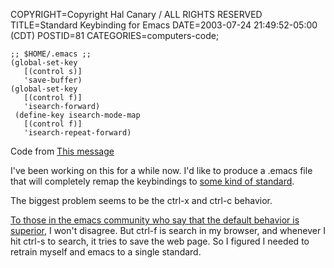 COPYRIGHT=Copyright Hal Canary / ALL RIGHTS RESERVED
TITLE=Standard Keybinding for Emacs
DATE=2003-07-24 21:49:52-05:00 (CDT)
POSTID=81
CATEGORIES=computers-code;

```Emacs Lisp
;; $HOME/.emacs ;;
(global-set-key
   [(control s)]
   'save-buffer)
(global-set-key
   [(control f)]
   'isearch-forward)
 (define-key isearch-mode-map
   [(control f)]
   'isearch-repeat-forward)
```

Code from [This message](http://mail.gnu.org/archive/html/help-gnu-emacs/2003-02/msg00652.html)

I've been working on this for a while now. I'd like to produce a .emacs file that will completely remap the keybindings to [some kind of standard](http://developer.gnome.org/projects/gup/hig/1.0/userinput.html#standard-shortcuts).

The biggest problem seems to be the ctrl-x and ctrl-c behavior.

[To those in the emacs community who say that the default behavior is superior](http://mail.gnu.org/archive/html/help-gnu-emacs/2003-02/msg00652.html), I won't disagree. But ctrl-f is search in my browser, and whenever I hit ctrl-s to search, it tries to save the web page. So I figured I needed to retrain myself and emacs to a single standard.
